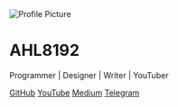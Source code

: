 <!DOCTYPE html>
<html lang="en">
<head>
    <meta charset="UTF-8">
    <meta name="viewport" content="width=device-width, initial-scale=1.0">
    <title> AHL8192 | GitHub Page </title>
    <script src="https://cdn.tailwindcss.com"></script>
</head>
<body class="bg-gray-900 text-white flex justify-center items-center min-h-screen">
    <div class="text-center p-8 max-w-lg">
        <img src="https://github.com/AHL8192.png" alt="Profile Picture" class="w-32 h-32 mx-auto rounded-full border-4 border-indigo-500">
        <h1 class="text-3xl font-bold mt-4">AHL8192</h1>
        <p class="text-gray-400">Programmer | Designer | Writer | YouTuber</p>
        <div class="mt-4 space-x-3">
            <a href="https://github.com/AHL8192" class="text-indigo-400 hover:text-indigo-300">GitHub</a>
            <a href="https://www.youtube.com/@AHL8192" class="text-red-400 hover:text-red-300">YouTube</a>
            <a href="https://medium.com/@8192ahl" class="text-green-400 hover:text-green-300">Medium</a>
            <a href="https://t.me/ahl8192_ch" class="text-blue-400 hover:text-blue-300">Telegram</a>
        </div>
    </div>
</body>
</html>
